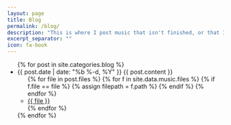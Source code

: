 ```yaml
---
layout: page
title: Blog
permalink: /blog/
description: "This is where I post music that isn't finished, or that I'm currently working on. Or I might post random crap too."
excerpt_separator: ""
icon: fa-book
---
```


<ul class="posts">
	{% for post in site.categories.blog %}
	<li class="item">
		<span class="date">
			<i class="fa fa-calendar"></i>
			{{ post.date | date: "%b %-d, %Y" }}
		</span>
		{{ post.content }}
		<ul class="files">
			{% for file in post.files %}
			{% for f in site.data.music.files %}
				{% if f.file == file %}
					{% assign filepath = f.path %}
				{% endif %}
			{% endfor %}
			<li><a href="{{ filepath }}{{ file }}"><i class="fa fa-file"></i>{{ file }}</a></li>
			{% endfor %}
		</ul>
	</li>
	{% endfor %}
</ul>

<!-- <p class="rss-subscribe">subscribe <a href="{{ "/feed.xml" | prepend: site.baseurl }}">via RSS</a></p>
 -->